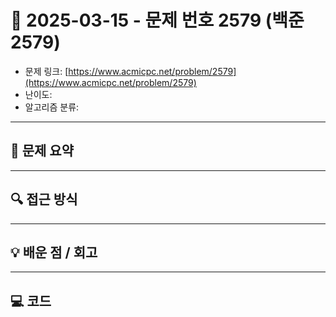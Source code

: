 # 📅 2025-03-15 - 문제 번호 2579 (백준 2579)

<!-- 문제 링크 -->
- 문제 링크: [https://www.acmicpc.net/problem/2579](https://www.acmicpc.net/problem/2579)
- 난이도: 
- 알고리즘 분류: 

---

## 📌 문제 요약 

---

## 🔍 접근 방식 

---

## 💡 배운 점 / 회고 

---

## 💻 코드
